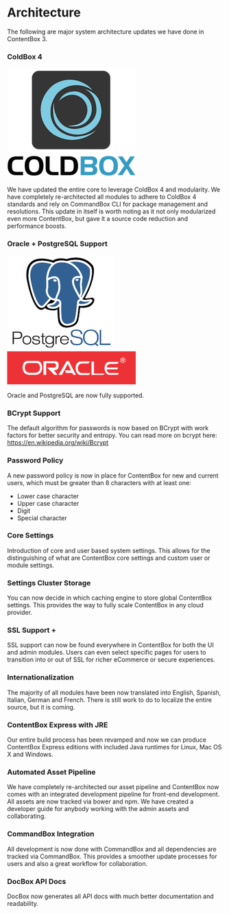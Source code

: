 # Architecture

The following are major system architecture updates we have done in ContentBox 3.

### ColdBox 4 

![](/images/ColdBoxLogo2015_300.png)

We have updated the entire core to leverage ColdBox 4 and modularity.  We have completely re-architected all modules to adhere to ColdBox 4 standards and rely on CommandBox CLI for package management and resolutions.  This update in itself is worth noting as it not only modularized even more ContentBox, but gave it a source code reduction and performance boosts.


### Oracle + PostgreSQL Support

<img src="/images/postgresql.png" width="250">
<img src="/images/oracle.gif" width="300">

Oracle and PostgreSQL are now fully supported.


### <i class="fa fa-lock"></i> BCrypt Support
The default algorithm for passwords is now based on BCrypt with work factors for better security and entropy. You can read more on bcrypt here: https://en.wikipedia.org/wiki/Bcrypt


### <i class="fa fa-lock"></i> Password Policy
A new password policy is now in place for ContentBox for new and current users, which must be greater than 8 characters with at least one:

* Lower case character
* Upper case character
* Digit
* Special character


### <i class="fa fa-gear"></i> Core Settings
Introduction of core and user based system settings. This allows for the distinguishing of what are ContentBox core settings and custom user or module settings.


### <i class="fa fa-globe"></i> Settings Cluster Storage
You can now decide in which caching engine to store global ContentBox settings. This provides the way to fully scale ContentBox in any cloud provider.


### <i class="fa fa-shield"></i> SSL Support + 
SSL support can now be found everywhere in ContentBox for both the UI and admin modules.  Users can even select specific pages for users to transition into or out of SSL for richer eCommerce or secure experiences.


### <i class="fa fa-language"></i> Internationalization
The majority of all modules have been now translated into English, Spanish, Italian, German and French.  There is still work to do to localize the entire source, but it is coming.


### <i class="fa fa-coffee"></i> ContentBox Express with JRE
Our entire build process has been revamped and now we can produce ContentBox Express editions with included Java runtimes for Linux, Mac OS X and Windows.


### <i class="fa fa-exchange"></i> Automated Asset Pipeline
We have completely re-architected our asset pipeline and ContentBox now comes with an integrated development pipeline for front-end development.  All assets are now tracked via bower and npm.  We have created a developer guide for anybody working with the admin assets and collaborating.


### CommandBox Integration
All development is now done with CommandBox and all dependencies are tracked via CommandBox.  This provides a smoother update processes for users and also a great workflow for collaboration.

### DocBox API Docs
DocBox now generates all API docs with much better documentation and readability.

